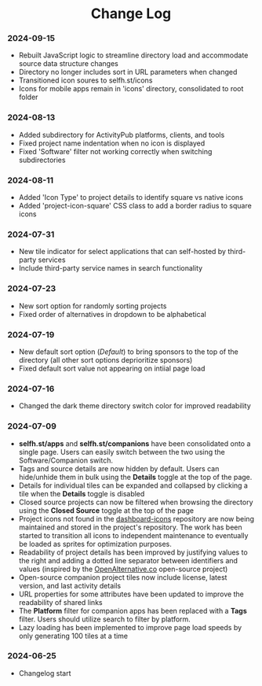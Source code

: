 <h1 align="center">Change Log</h1>

### 2024-09-15

* Rebuilt JavaScript logic to streamline directory load and accommodate source data structure changes
* Directory no longer includes sort in URL parameters when changed
* Transitioned icon soures to selfh.st/icons
* Icons for mobile apps remain in 'icons' directory, consolidated to root folder

### 2024-08-13

* Added subdirectory for ActivityPub platforms, clients, and tools
* Fixed project name indentation when no icon is displayed
* Fixed 'Software' filter not working correctly when switching subdirectories

### 2024-08-11

* Added 'Icon Type' to project details to identify square vs native icons
* Added 'project-icon-square' CSS class to add a border radius to square icons

### 2024-07-31

* New tile indicator for select applications that can self-hosted by third-party services
* Include third-party service names in search functionality

### 2024-07-23

* New sort option for randomly sorting projects
* Fixed order of alternatives in dropdown to be alphabetical

### 2024-07-19

* New default sort option (<i>Default</i>) to bring sponsors to the top of the directory (all other sort options deprioritize sponsors)
* Fixed default sort value not appearing on intiial page load

### 2024-07-16

* Changed the dark theme directory switch color for improved readability

### 2024-07-09

* <b>selfh.st/apps</b> and <b>selfh.st/companions</b> have been consolidated onto a single page. Users can easily switch between the two using the Software/Companion switch.
* Tags and source details are now hidden by default. Users can hide/unhide them in bulk using the <b>Details</b> toggle at the top of the page.
* Details for individual tiles can be expanded and collapsed by clicking a tile when the <b>Details</b> toggle is disabled
* Closed source projects can now be filtered when browsing the directory using the <b>Closed Source</b> toggle at the top of the page
* Project icons not found in the [dashboard-icons](https://github.com/walkxcode/dashboard-icons) repository are now being maintained and stored in the project's repository. The work has been started to transition all icons to independent maintenance to eventually be loaded as sprites for optimization purposes.
* Readability of project details has been improved by justifying values to the right and adding a dotted line separator between identifiers and values (inspired by the [OpenAlternative.co](https://github.com/piotrkulpinski/openalternative?ref=selfh.st) open-source project)
* Open-source companion project tiles now include license, latest version, and last activity details
* URL properties for some attributes have been updated to improve the readability of shared links
* The <b>Platform</b> filter for companion apps has been replaced with a <b>Tags</b> filter. Users should utilize search to filter by platform.
* Lazy loading has been implemented to improve page load speeds by only generating 100 tiles at a time

### 2024-06-25

* Changelog start